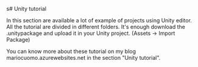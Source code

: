 s# Unity tutorial

In this section are available a lot of example of projects using Unity editor.
All the tutorial are divided in different folders. 
It's enough download the .unitypackage and upload it in your Unity project. (Assets -> Import Package)



You can know more about these tutorial on my blog mariocuomo.azurewebsites.net in the section "Unity tutorial".

